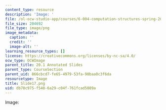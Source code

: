 ```yaml
---
content_type: resource
description: 'Image: '
file: /ol-ocw-studio-app/courses/6-004-computation-structures-spring-2017/db70c975f5486a29c04f761fcad5089a_Slide17.png
file_size: 204692
file_type: image/png
image_metadata:
  caption: ''
  credit: ''
  image-alt: ''
learning_resource_types: []
license: https://creativecommons.org/licenses/by-nc-sa/4.0/
ocw_type: OCWImage
parent_title: 20.1 Annotated Slides
parent_type: CourseSection
parent_uid: 866cbcd7-fe65-4979-53fa-90baa0c3f6da
resourcetype: Image
title: Slide17.png
uid: db70c975-f548-6a29-c04f-761fcad5089a
---
```

Image: 